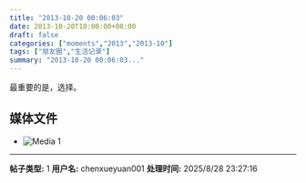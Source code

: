 ```yaml
---
title: "2013-10-20 00:06:03"
date: 2013-10-20T10:00:00+08:00
draft: false
categories: ["moments","2013","2013-10"]
tags: ["朋友圈","生活记录"]
summary: "2013-10-20 00:06:03..."
---
```


最重要的是，选择。

## 媒体文件

- ![Media 1](/Moments/photos/2013-10-20/201310200006030.jpg)

---

**帖子类型:** 1
**用户名:** chenxueyuan001
**处理时间:** 2025/8/28 23:27:16